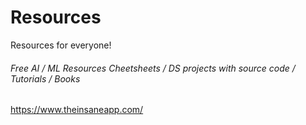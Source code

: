 # Resources

Resources for everyone!

###### Free AI / ML Resources Cheetsheets / DS projects with source code / Tutorials / Books
https://www.theinsaneapp.com/ 
